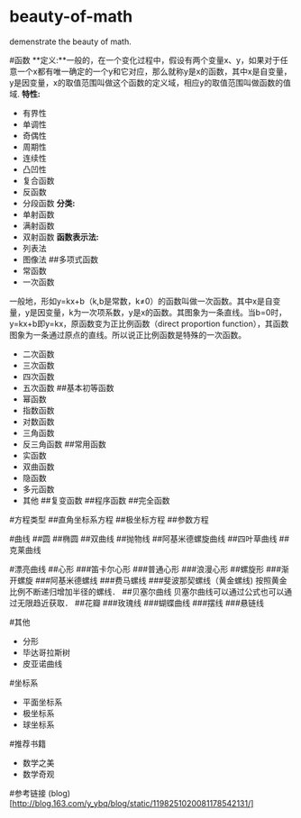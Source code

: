 # beauty-of-math

demenstrate the beauty of math.

#函数
**定义:**一般的，在一个变化过程中，假设有两个变量x、y，如果对于任意一个x都有唯一确定的一个y和它对应，那么就称y是x的函数，其中x是自变量，y是因变量，x的取值范围叫做这个函数的定义域，相应y的取值范围叫做函数的值域. 
**特性:**
- 有界性
- 单调性
- 奇偶性
- 周期性
- 连续性
- 凸凹性
- 复合函数
- 反函数
- 分段函数
**分类:**
- 单射函数
- 满射函数
- 双射函数
**函数表示法:**
- 列表法
- 图像法
##多项式函数
- 常函数
- 一次函数

一般地，形如y=kx+b（k,b是常数，k≠0）的函数叫做一次函数。其中x是自变量，y是因变量，k为一次项系数，y是x的函数。其图象为一条直线。当b=0时，y=kx+b即y=kx，原函数变为正比例函数（direct proportion function），其函数图象为一条通过原点的直线。所以说正比例函数是特殊的一次函数。

- 二次函数
- 三次函数
- 四次函数
- 五次函数
##基本初等函数
- 幂函数
- 指数函数
- 对数函数
- 三角函数
- 反三角函数
##常用函数
- 实函数
- 双曲函数
- 隐函数
- 多元函数
- 其他
##复变函数
##程序函数
##完全函数

#方程类型
##直角坐标系方程
##极坐标方程
##参数方程


#曲线
##圆
##椭圆
##双曲线
##抛物线
##阿基米德螺旋曲线
##四叶草曲线
##克莱曲线


#漂亮曲线
##心形
###笛卡尔心形
###普通心形
###浪漫心形
##螺旋形
###渐开螺旋
###阿基米德螺线
###费马螺线
###斐波那契螺线（黄金螺线)
按照黄金比例不断递归增加半径的螺线．
##贝塞尔曲线
贝塞尔曲线可以通过公式也可以通过无限趋近获取．
##花瓣
###玫瑰线
###蝴蝶曲线
###摆线
###悬链线





#其他
- 分形
- 毕达哥拉斯树
- 皮亚诺曲线


#坐标系
- 平面坐标系
- 极坐标系
- 球坐标系


#推荐书籍
- 数学之美
- 数学奇观


#参考链接
(blog)[http://blog.163.com/y_ybq/blog/static/1198251020081178542131/]

